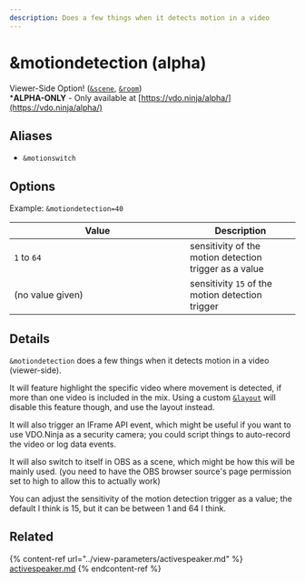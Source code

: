 ```yaml
---
description: Does a few things when it detects motion in a video
---
```


# \&motiondetection (alpha)

Viewer-Side Option! ([`&scene`](../view-parameters/scene.md), [`&room`](../../general-settings/room.md))\
\***ALPHA-ONLY** - Only available at [https://vdo.ninja/alpha/](https://vdo.ninja/alpha/)

## Aliases

* `&motionswitch`

## Options

Example: `&motiondetection=40`

<table><thead><tr><th width="294">Value</th><th>Description</th></tr></thead><tbody><tr><td><code>1</code> to <code>64</code></td><td>sensitivity of the motion detection trigger as a value</td></tr><tr><td>(no value given)</td><td>sensitivity <code>15</code> of the motion detection trigger</td></tr></tbody></table>

## Details

`&motiondetection` does a few things when it detects motion in a video (viewer-side).

It will feature highlight the specific video where movement is detected, if more than one video is included in the mix. Using a custom [`&layout`](and-layout.md) will disable this feature though, and use the layout instead.

It will also trigger an IFrame API event, which might be useful if you want to use VDO.Ninja as a security camera; you could script things to auto-record the video or log data events.

It will also switch to itself in OBS as a scene, which might be how this will be mainly used. (you need to have the OBS browser source's page permission set to high to allow this to actually work)

You can adjust the sensitivity of the motion detection trigger as a value; the default I think is 15, but it can be between 1 and 64 I think.

## Related

{% content-ref url="../view-parameters/activespeaker.md" %}
[activespeaker.md](../view-parameters/activespeaker.md)
{% endcontent-ref %}
